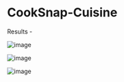# CookSnap-Cuisine

Results -

![image](https://github.com/aryan-mundra/CookSnap-Cuisine/assets/144268029/8bd84b9f-2f0c-4420-a2c2-ce29976ad346)


![image](https://github.com/aryan-mundra/CookSnap-Cuisine/assets/144268029/d9fbfb0d-26cb-4390-bfc8-31d8dfcd5381)


![image](https://github.com/aryan-mundra/CookSnap-Cuisine/assets/144268029/6525beb1-ae15-40bb-aa76-847d5993217a)

